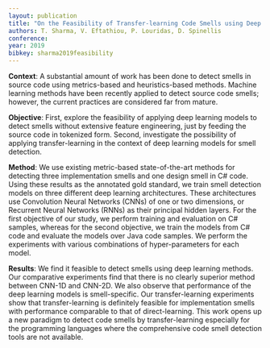 ```yaml
---
layout: publication
title: "On the Feasibility of Transfer-learning Code Smells using Deep Learning"
authors: T. Sharma, V. Eftathiou, P. Louridas, D. Spinellis
conference: 
year: 2019
bibkey: sharma2019feasibility
---
```

**Context**: A substantial amount of work has been done to detect smells in source code using metrics-based and heuristics-based methods. Machine learning methods have been recently applied to detect source code smells; however, the current practices are considered far from mature.

**Objective**: First, explore the feasibility of applying deep learning models to detect smells without extensive feature engineering, just by feeding the source code in tokenized form. Second, investigate the possibility of applying transfer-learning in the context of deep learning models for smell detection. 

**Method**: We use existing metric-based state-of-the-art methods for detecting three implementation smells and one design smell in C# code. Using these results as the annotated gold standard, we train smell detection models on three different deep learning architectures. These architectures use Convolution Neural Networks (CNNs) of one or two dimensions, or Recurrent Neural Networks (RNNs) as their principal hidden layers. For the first objective of our study, we perform training and evaluation on C# samples, whereas for the second objective, we train the models from C# code and evaluate the models over Java code samples. We perform the experiments with various combinations of hyper-parameters for each model.

**Results**: We find it feasible to detect smells using deep learning methods. Our comparative experiments find that there is no clearly superior method between CNN-1D and CNN-2D. We also observe that performance of the deep learning models is smell-specific. Our transfer-learning experiments show that transfer-learning is definitely feasible for implementation smells with performance comparable to that of direct-learning. This work opens up a new paradigm to detect code smells by transfer-learning especially for the programming languages where the comprehensive code smell detection tools are not available. 
